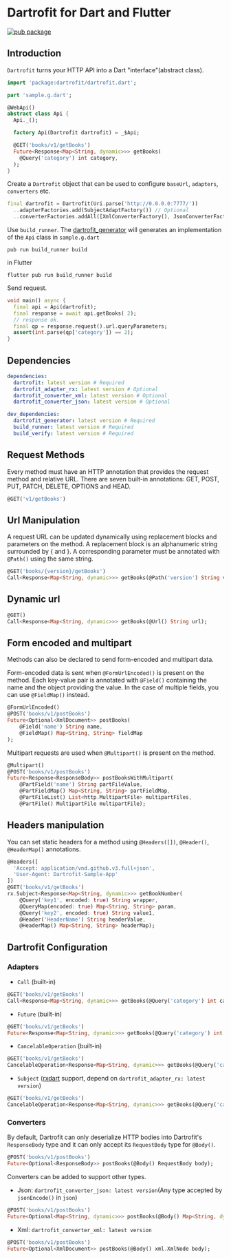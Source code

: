 # Dartrofit for Dart and Flutter

[![pub package](https://img.shields.io/badge/pub-1.0.0-blueviolet.svg)](https://pub.dev/packages/dartrofit)

## Introduction
`Dartrofit` turns your HTTP API into a Dart "interface"(abstract class).
```dart
import 'package:dartrofit/dartrofit.dart';

part 'sample.g.dart';

@WebApi()
abstract class Api {
  Api._();

  factory Api(Dartrofit dartrofit) = _$Api;

  @GET('books/v1/getBooks')
  Future<Response<Map<String, dynamic>>> getBooks(
    @Query('category') int category,
  );
}
```
Create a `Dartrofit` object that can be used to configure `baseUrl`, `adapters`, `converters` etc.
```dart
final dartrofit = Dartrofit(Uri.parse('http://0.0.0.0:7777/'))
  ..adapterFactories.add(SubjectAdaptFactory()) // Optional
  ..converterFactories.addAll([XmlConverterFactory(), JsonConverterFactory()]); // Optional
```
Use `build_runner`. The [dartrofit_generator](https://pub.dev/packages/dartrofit_generator) will generates an implementation of the `Api` class in `sample.g.dart`
```shell script
pub run build_runner build
```
in Flutter
```shell script
flutter pub run build_runner build
```
Send request.
```dart
void main() async {
  final api = Api(dartrofit);
  final response = await api.getBooks( 2);
  // response ok.
  final qp = response.request().url.queryParameters;
  assert(int.parse(qp['category']) == 2);
}
```

## Dependencies
```yaml
dependencies:
  dartrofit: latest version # Required
  dartrofit_adapter_rx: latest version # Optional 
  dartrofit_converter_xml: latest version # Optional 
  dartrofit_converter_json: latest version # Optional 

dev_dependencies:
  dartrofit_generator: latest version # Required
  build_runner: latest version # Required
  build_verify: latest version # Required
``` 

## Request Methods
Every method must have an HTTP annotation that provides the request method and relative URL. 
There are seven built-in annotations: GET, POST, PUT, PATCH, DELETE, OPTIONS and HEAD. 
```dart
@GET('v1/getBooks')
```

## Url Manipulation
A request URL can be updated dynamically using replacement blocks and parameters on the method. 
A replacement block is an alphanumeric string surrounded by { and }. 
A corresponding parameter must be annotated with `@Path()` using the same string.
```dart
@GET('books/{version}/getBooks')
Call<Response<Map<String, dynamic>>> getBooks(@Path('version') String version); 
```

## Dynamic url
```dart
@GET()
Call<Response<Map<String, dynamic>>> getBooks(@Url() String url); 

```

## Form encoded and multipart
Methods can also be declared to send form-encoded and multipart data.

Form-encoded data is sent when `@FormUrlEncoded()` is present on the method. 
Each key-value pair is annotated with `@Field()` containing the name and the object providing the value.
In the case of multiple fields, you can use `@FieldMap()` instead.
```dart
@FormUrlEncoded()
@POST('books/v1/postBooks')
Future<Optional<XmlDocument>> postBooks(
    @Field('name') String name,
    @FieldMap() Map<String, String> fieldMap
);
```

Multipart requests are used when `@Multipart()` is present on the method.
```dart
@Multipart()
@POST('books/v1/postBooks')
Future<Response<ResponseBody>> postBooksWithMultipart(
    @PartField('name') String partFileValue,
    @PartFieldMap() Map<String, String> partFieldMap,
    @PartFileList() List<http.MultipartFile> multipartFiles,
    @PartFile() MultipartFile multipartFile);
```

## Headers manipulation
You can set static headers for a method using `@Headers([])`, `@Header()`, `@HeaderMap()` annotations.
```dart
@Headers([
  'Accept: application/vnd.github.v3.full+json',
  'User-Agent: Dartrofit-Sample-App'
])
@GET('books/v1/getBooks')
rx.Subject<Response<Map<String, dynamic>>> getBookNumber(
    @Query('key1', encoded: true) String wrapper,
    @QueryMap(encoded: true) Map<String, String> param,
    @Query('key2', encoded: true) String value1,
    @Header('HeaderName') String headerValue,
    @HeaderMap() Map<String, String> headerMap);
```

## Dartrofit Configuration
### Adapters
- `Call` (built-in)
```dart
@GET('books/v1/getBooks')
Call<Response<Map<String, dynamic>>> getBooks(@Query('category') int category); 
```
- `Future` (built-in)
```dart
@GET('books/v1/getBooks')
Future<Response<Map<String, dynamic>>> getBooks(@Query('category') int category); 
```
- `CancelableOperation` (built-in)
```dart
@GET('books/v1/getBooks')
CancelableOperation<Response<Map<String, dynamic>>> getBooks(@Query('category') int category); 
```
- `Subject` ([rxdart](https://pub.dev/packages/rxdart) support, depend on `dartrofit_adapter_rx: latest version`)
```dart
@GET('books/v1/getBooks')
CancelableOperation<Response<Map<String, dynamic>>> getBooks(@Query('category') int category); 
```

### Converters
By default, Dartrofit can only deserialize HTTP bodies into Dartrofit's `ResponseBody` type and it can only accept
its `RequestBody` type for `@Body()`.
```dart
@POST('books/v1/postBooks')
Future<Optional<ResponseBody>> postBooks(@Body() RequestBody body);
```
Converters can be added to support other types.
- Json: `dartrofit_converter_json: latest version`(Any type accepted by `jsonEncode()` in `json`)
```dart
@POST('books/v1/postBooks')
Future<Optional<Map<String, dynamic>>> postBooks(@Body() Map<String, dynamic> body);
```
- Xml: `dartrofit_converter_xml: latest version`
```dart
@POST('books/v1/postBooks')
Future<Optional<XmlDocument>> postBooks(@Body() xml.XmlNode body);
```

